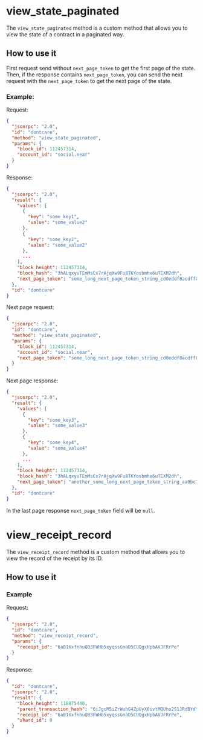 # view_state_paginated

The `view_state_paginated` method is a custom method that allows you to view the state of a contract in a paginated way.

## How to use it

First request send without `next_page_token` to get the first page of the state. Then, if the response contains `next_page_token`, you can send the next request with the `next_page_token` to get the next page of the state.

### Example:

Request:

```json
{
  "jsonrpc": "2.0",
  "id": "dontcare",
  "method": "view_state_paginated",
  "params": {
    "block_id": 112457314,
    "account_id": "social.near"
  }
}
```
Response:

```json
{
  "jsonrpc": "2.0",
  "result": {
    "values": [
      {
        "key": "some_key1",
        "value": "some_value2"
      },
      {
        "key": "some_key2",
        "value": "some_value2"
      },
      ...
    ],
    "block_height": 112457314,
    "block_hash": "3hALqxyuTEmMsCx7rAjqXw9Fu8TKYosbmhx6uTEXM2dh",
    "next_page_token": "some_long_next_page_token_string_cd0eddf8acdff8b7010000fffff00002"
  },
  "id": "dontcare"
}
```
Next page request:

```json
{
  "jsonrpc": "2.0",
  "id": "dontcare",
  "method": "view_state_paginated",
  "params": {
    "block_id": 112457314,
    "account_id": "social.near",
    "next_page_token": "some_long_next_page_token_string_cd0eddf8acdff8b7010000fffff00002"
  }
}
```
Next page response:

```json
{
  "jsonrpc": "2.0",
  "result": {
    "values": [
      {
        "key": "some_key3",
        "value": "some_value3"
      },
      {
        "key": "some_key4",
        "value": "some_value4"
      },
      ...
    ],
    "block_height": 112457314,
    "block_hash": "3hALqxyuTEmMsCx7rAjqXw9Fu8TKYosbmhx6uTEXM2dh",
    "next_page_token": "another_some_long_next_page_token_string_aa0bc7f347342560101010051432cc1"
  },
  "id": "dontcare"
}
```
In the last page response `next_page_token` field will be `null`.

# view_receipt_record

The `view_receipt_record` method is a custom method that allows you to view the record of the receipt by its ID.

## How to use it
### Example

Request:
```json
{
  "jsonrpc": "2.0",
  "id": "dontcare",
  "method": "view_receipt_record",
  "params": {
    "receipt_id": "6aB1XxfnhuQ83FWHb5xyqssGnaD5CUQgxHpbAVJFRrPe"
  }
}
```
Response:
```json
{
  "id": "dontcare",
  "jsonrpc": "2.0",
  "result": {
    "block_height": 118875440,
    "parent_transaction_hash": "6iJgcM5iZrWuhG4ZpUyX6ivtMQUho2S1JRdBYdY7Y7vX",
    "receipt_id": "6aB1XxfnhuQ83FWHb5xyqssGnaD5CUQgxHpbAVJFRrPe",
    "shard_id": 0
  }
}
```
